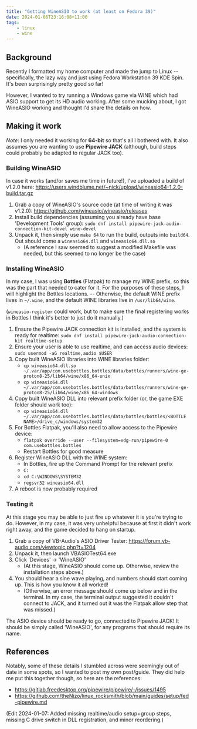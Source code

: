 ```yaml
---
title: "Getting WineASIO to work (at least on Fedora 39)"
date: 2024-01-06T23:16:08+11:00
tags:
    - linux
    - wine
---
```


## Background

Recently I formatted my home computer and made the jump to Linux -- specifically, the lazy way and just using Fedora Workstation 39 KDE Spin. It's been surprisingly pretty good so far!

However, I wanted to try running a Windows game via WINE which had ASIO support to get its HD audio working. After some mucking about, I got WineASIO working and thought I'd share the details on how.

## Making it work

*Note*: I only needed it working for **64-bit** so that's all I bothered with. It also assumes you are wanting to use **Pipewire JACK** (although, build steps could probably be adapted to regular JACK too).

### Building WineASIO

In case it works (and/or saves me time in future!), I've uploaded a build of v1.2.0 here: https://users.windblume.net/~nick/upload/wineasio64-1.2.0-build.tar.gz

1. Grab a copy of WineASIO's source code (at time of writing it was v1.2.0): https://github.com/wineasio/wineasio/releases
1. Install build dependencies (assuming you already have base 'Development Tools' group): `sudo dnf install pipewire-jack-audio-connection-kit-devel wine-devel`
1. Unpack it, then simply use `make 64` to run the build, outputs into `build64`. Out should come a `wineasio64.dll` and `wineasio64.dll.so`
    - (A reference I saw seemed to suggest a modified Makefile was needed, but this seemed to no longer be the case)

### Installing WineASIO

In my case, I was using **Bottles** (Flatpak) to manage my WINE prefix, so this was the part that needed to cater for it. For the purposes of these steps, I will highlight the Bottles locations. -- Otherwise, the default WINE prefix lives in `~/.wine`, and the default WINE libraries live in `/usr/lib64/wine`.

(`wineasio-register` could work, but to make sure the final registering works in Bottles I think it's better to just do it manually.)

1. Ensure the Pipewire JACK connection kit is installed, and the system is ready for realtime: `sudo dnf install pipewire-jack-audio-connection-kit realtime-setup`
1. Ensure your user is able to use realtime, and can access audio devices: `sudo usermod -aG realtime,audio $USER`
1. Copy built WineASIO libraries into WINE libraries folder:
    - `cp wineasio64.dll.so ~/.var/app/com.usebottles.bottles/data/bottles/runners/wine-ge-proton8-25/lib64/wine/x86_64-unix`
    - `cp wineasio64.dll ~/.var/app/com.usebottles.bottles/data/bottles/runners/wine-ge-proton8-25/lib64/wine/x86_64-windows`
1. Copy built WineASIO DLL into relevant prefix folder (or, the game EXE folder should work too):
    - `cp wineasio64.dll ~/.var/app/com.usebottles.bottles/data/bottles/bottles/<BOTTLE NAME>/drive_c/windows/system32`
1. For Bottles Flatpak, you'll also need to allow access to the Pipewire device:
    - `flatpak override --user --filesystem=xdg-run/pipewire-0 com.usebottles.bottles`
    - Restart Bottles for good measure
1. Register WineASIO DLL with the WINE system:
    - In Bottles, fire up the Command Prompt for the relevant prefix
    - `C:`
    - `cd C:\WINDOWS\SYSTEM32`
    - `regsvr32 wineasio64.dll`
1. A reboot is now probably required

### Testing it

At this stage you may be able to just fire up whatever it is you're trying to do. However, in my case, it was very unhelpful because at first it didn't work right away, and the game decided to hang on startup.

1. Grab a copy of VB-Audio's ASIO Driver Tester: https://forum.vb-audio.com/viewtopic.php?t=1204
1. Unpack it, then launch VBASIOTest64.exe
1. Click 'Devices' -> 'WineASIO'
    - (At this stage, WineASIO should come up. Otherwise, review the installation steps above.)
1. You should hear a sine wave playing, and numbers should start coming up. This is how you know it all worked!
    - (Otherwise, an error message should come up below and in the terminal. In my case, the terminal output suggested it couldn't connect to JACK, and it turned out it was the Flatpak allow step that was missed.)

The ASIO device should be ready to go, connected to Pipewire JACK! It should be simply called 'WineASIO', for any programs that should require its name.

## References

Notably, some of these details I stumbled across were seemingly out of date in some spots, so I wanted to post my own post/guide. They did help me put this together though, so here are the references:

- https://gitlab.freedesktop.org/pipewire/pipewire/-/issues/1495
- https://github.com/theNizo/linux_rocksmith/blob/main/guides/setup/fed-pipewire.md

(Edit 2024-01-07: Added missing realtime/audio setup+group steps, missing C drive switch in DLL registration, and minor reordering.)
